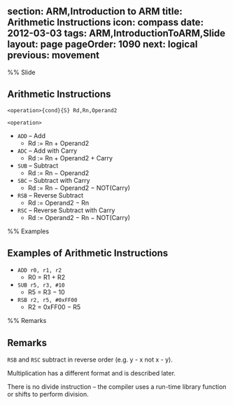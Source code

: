 section: ARM,Introduction to ARM
title: Arithmetic Instructions
icon: compass
date: 2012-03-03
tags: ARM,IntroductionToARM,Slide
layout: page
pageOrder: 1090
next: logical
previous: movement
----

%% Slide

## Arithmetic Instructions

<div class="format"><code>&lt;operation&gt;{cond}{S} Rd,Rn,Operand2</code></div>

`<operation>`

* `ADD` – Add
  * Rd := Rn + Operand2
* `ADC` – Add with Carry
  * Rd := Rn + Operand2 + Carry
* `SUB` – Subtract
  * Rd := Rn − Operand2
* `SBC` – Subtract with Carry
  * Rd := Rn − Operand2 − NOT(Carry)
* `RSB` – Reverse Subtract
  * Rd := Operand2 − Rn
* `RSC` – Reverse Subtract with Carry
  * Rd := Operand2 − Rn − NOT(Carry)

%% Examples

## Examples of Arithmetic Instructions

* `ADD r0, r1, r2`
  * R0 = R1 + R2
* `SUB r5, r3, #10`
  * R5 = R3 − 10
* `RSB r2, r5, #0xFF00`
  * R2 = 0xFF00 − R5

%% Remarks

## Remarks

`RSB` and `RSC` subtract in reverse order (e.g. y - x not x - y).

Multiplication has a different format and is described later.

There is no divide instruction – the compiler uses a run-time library function or shifts to perform division.
